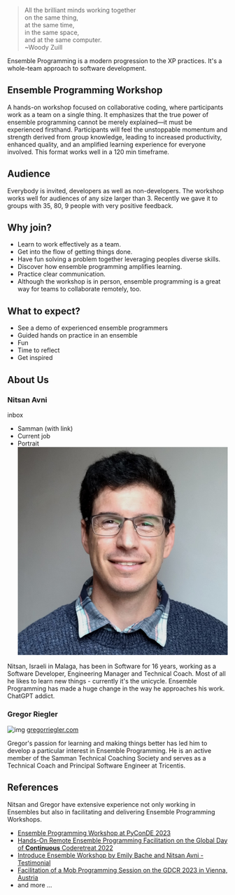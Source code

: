 > All the brilliant minds working together  
  on the same thing,  
  at the same time,  
  in the same space,  
  and at the same computer.  
  ~Woody Zuill

Ensemble Programming is a modern progression to the XP practices. It's a whole-team approach to software development. 

## Ensemble Programming Workshop

A hands-on workshop focused on collaborative coding, where participants work as a team on a single thing. It emphasizes that the true power of ensemble programming cannot be merely explained—it must be experienced firsthand. Participants will feel the unstoppable momentum and strength derived from group knowledge, leading to increased productivity, enhanced quality, and an amplified learning experience for everyone involved. This format works well in a 120 min timeframe.

## Audience

Everybody is invited, developers as well as non-developers.
The workshop works well for audiences of any size larger than 3. 
Recently we gave it to groups with 35, 80, 9 people with very positive feedback.

## Why join?

- Learn to work effectively as a team.
- Get into the flow of getting things done.
- Have fun solving a problem together leveraging peoples diverse skills.
- Discover how ensemble programming amplifies learning.
- Practice clear communication.
- Although the workshop is in person, ensemble programming is a great way for teams to collaborate remotely, too.

## What to expect?

- See a demo of experienced ensemble programmers
- Guided hands on practice in an ensemble
- Fun
- Time to reflect
- Get inspired

## About Us

### Nitsan Avni

inbox

- Samman (with link)
- Current job
- Portrait
![img](./assets/nitsan-portrait.jpg)

Nitsan, Israeli in Malaga, has been in Software for 16 years, working as a Software Developer, Engineering Manager and Technical Coach. Most of all he likes to learn new things - currently it's the unicycle. Ensemble Programming has made a huge change in the way he approaches his work. ChatGPT addict.

### Gregor Riegler

![img](https://gregorriegler.com/assets/img/Portrait.jpg)
[gregorriegler.com](https://gregorriegler.com/)

Gregor's passion for learning and making things better has led him to develop a particular interest in Ensemble Programming. He is an active member of the Samman Technical Coaching Society and serves as a Technical Coach and Principal Software Engineer at Tricentis.

## References
Nitsan and Gregor have extensive experience not only working in Ensembles but also in facilitating and delivering Ensemble Programming Workshops.

- [Ensemble Programming Workshop at PyConDE 2023](https://www.youtube.com/watch?v=T_sx05-W4Lw)
- [Hands-On Remote Ensemble Programming Facilitation on the Global Day of **Continuous** Coderetreat 2022](https://coderlevelup.org/globaldayofcoderetreat2022-48hr)
- [Introduce Ensemble Workshop by Emily Bache and Nitsan Avni - Testimonial](https://www.linkedin.com/feed/update/urn:li:activity:7140466077238538242/)
- [Facilitation of a Mob Programming Session on the GDCR 2023 in Vienna, Austria](https://gregorriegler.com/speaking)
- and more ...